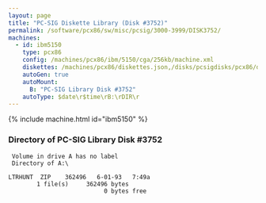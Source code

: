 ```yaml
---
layout: page
title: "PC-SIG Diskette Library (Disk #3752)"
permalink: /software/pcx86/sw/misc/pcsig/3000-3999/DISK3752/
machines:
  - id: ibm5150
    type: pcx86
    config: /machines/pcx86/ibm/5150/cga/256kb/machine.xml
    diskettes: /machines/pcx86/diskettes.json,/disks/pcsigdisks/pcx86/diskettes.json
    autoGen: true
    autoMount:
      B: "PC-SIG Library Disk #3752"
    autoType: $date\r$time\rB:\rDIR\r
---
```


{% include machine.html id="ibm5150" %}

### Directory of PC-SIG Library Disk #3752

     Volume in drive A has no label
     Directory of A:\

    LTRHUNT  ZIP    362496   6-01-93   7:49a
            1 file(s)     362496 bytes
                               0 bytes free

